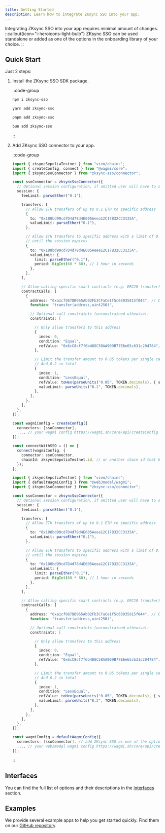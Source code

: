 ```yaml
---
title: Getting Started
description: Learn how to integrate ZKsync SSO into your app.
---
```


Integrating ZKsync SSO into your app requires minimal amount of changes.
::callout{icon="i-heroicons-light-bulb"}
ZKsync SSO can be used standalone or added as one of the options in the onboarding library of your choice.
::

## Quick Start

Just 2 steps:

1. Install the ZKsync SSO SDK package.

    ::code-group

    ```bash [npm]
    npm i zksync-sso
    ```

    ```bash [yarn]
    yarn add zksync-sso
    ```

    ```bash [pnpm]
    pnpm add zksync-sso
    ```

    ```bash [bun]
    bun add zksync-sso
    ```

    ::

1. Add ZKsync SSO connector to your app.

    ::code-group

    ```ts [wagmi]
    import { zksyncSepoliaTestnet } from "viem/chains";
    import { createConfig, connect } from "@wagmi/core";
    import { zksyncSsoConnector } from "zksync-sso/connector";

    const ssoConnector = zksyncSsoConnector({
      // Optional session configuration, if omitted user will have to sign every transaction via Auth Server
      session: {
        feeLimit: parseEther("0.1"),

        transfers: [
          // Allow ETH transfers of up to 0.1 ETH to specific address
          {
            to: "0x188bd99cd7D4d78d4E605Aeea12C17B32CC3135A",
            valueLimit: parseEther("0.1"),
          },

          // Allow ETH transfers to specific address with a limit of 0.1 ETH per hour
          // until the session expires
          {
            to: "0x188bd99cd7D4d78d4E605Aeea12C17B32CC3135A",
            valueLimit: {
              limit: parseEther("0.1"),
              period: BigInt(60 * 60), // 1 hour in seconds
            },
          },
        ],

        // Allow calling specific smart contracts (e.g. ERC20 transfer):
        contractCalls: [
          {
            address: "0xa1cf087DB965Ab02Fb3CFaCe1f5c63935815f044", // Contract address
            function: "transfer(address,uint256)",

            // Optional call constraints (unconstrained othewise):
            constraints: [

              // Only allow transfers to this address
              {
                index: 0,
                condition: "Equal",
                refValue: "0x6cC8cf7f6b488C58AA909B77E6e65c631c204784",
              },

              // Limit the transfer amount to 0.05 tokens per single call (can be omitted)
              // And 0.2 in total
              {
                index: 1,
                condition: "LessEqual",
                refValue: toHex(parseUnits("0.05", TOKEN.decimals), { size: 32 }),
                valueLimit: parseUnits("0.2", TOKEN.decimals),
              },
            ],
          },
        ],
      },
    });

    const wagmiConfig = createConfig({
      connectors: [ssoConnector],
      ..., // your wagmi config https://wagmi.sh/core/api/createConfig
    });

    const connectWithSSO = () => {
      connect(wagmiConfig, {
        connector: ssoConnector,
        chainId: zksyncSepoliaTestnet.id, // or another chain id that has SSO support
      });
    };
    ```

    ```ts [web3modal]
    import { zksyncSepoliaTestnet } from "viem/chains";
    import { defaultWagmiConfig } from "@web3modal/wagmi";
    import { zksyncSsoConnector } from "zksync-sso/connector";

    const ssoConnector = zksyncSsoConnector({
      // Optional session configuration, if omitted user will have to sign every transaction via Auth Server
      session: {
        feeLimit: parseEther("0.1"),

        transfers: [
          // Allow ETH transfers of up to 0.1 ETH to specific address
          {
            to: "0x188bd99cd7D4d78d4E605Aeea12C17B32CC3135A",
            valueLimit: parseEther("0.1"),
          },

          // Allow ETH transfers to specific address with a limit of 0.1 ETH per hour
          // until the session expires
          {
            to: "0x188bd99cd7D4d78d4E605Aeea12C17B32CC3135A",
            valueLimit: {
              limit: parseEther("0.1"),
              period: BigInt(60 * 60), // 1 hour in seconds
            },
          },
        ],

        // Allow calling specific smart contracts (e.g. ERC20 transfer):
        contractCalls: [
          {
            address: "0xa1cf087DB965Ab02Fb3CFaCe1f5c63935815f044", // Contract address
            function: "transfer(address,uint256)",

            // Optional call constraints (unconstrained othewise):
            constraints: [

              // Only allow transfers to this address
              {
                index: 0,
                condition: "Equal",
                refValue: "0x6cC8cf7f6b488C58AA909B77E6e65c631c204784",
              },

              // Limit the transfer amount to 0.05 tokens per single call (can be omitted)
              // And 0.2 in total
              {
                index: 1,
                condition: "LessEqual",
                refValue: toHex(parseUnits("0.05", TOKEN.decimals), { size: 32 }),
                valueLimit: parseUnits("0.2", TOKEN.decimals),
              },
            ],
          },
        ],
      },
    });

    const wagmiConfig = defaultWagmiConfig({
      connectors: [ssoConnector], // add ZKsync SSO as one of the options in the onboarding modal
      ..., // your web3modal wagmi config https://wagmi.sh/core/api/createConfig
    });
    ```

    ::

## Interfaces

You can find the full list of options and their descriptions in the [Interfaces](/build/zksync-sso/interfaces) section.

## Examples

We provide several example apps to help you get started quickly. Find them on our [GitHub repository](https://github.com/matter-labs/zksync-sso).

